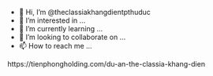 - 👋 Hi, I’m @theclassiakhangdientpthuduc
- 👀 I’m interested in ...
- 🌱 I’m currently learning ...
- 💞️ I’m looking to collaborate on ...
- 📫 How to reach me ...

<!---
theclassiakhangdientpthuduc/theclassiakhangdientpthuduc is a ✨ special ✨ repository because its `README.md` (this file) appears on your GitHub profile.
You can click the Preview link to take a look at your changes.
---> https://tienphongholding.com/du-an-the-classia-khang-dien
